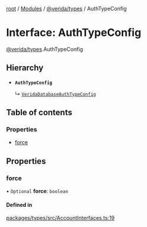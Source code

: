 [root](../README.md) / [Modules](../modules.md) / [@verida/types](../modules/verida_types.md) / AuthTypeConfig

# Interface: AuthTypeConfig

[@verida/types](../modules/verida_types.md).AuthTypeConfig

## Hierarchy

- **`AuthTypeConfig`**

  ↳ [`VeridaDatabaseAuthTypeConfig`](verida_types.VeridaDatabaseAuthTypeConfig.md)

## Table of contents

### Properties

- [force](verida_types.AuthTypeConfig.md#force)

## Properties

### force

• `Optional` **force**: `boolean`

#### Defined in

[packages/types/src/AccountInterfaces.ts:19](https://github.com/verida/verida-js/blob/032961c/packages/types/src/AccountInterfaces.ts#L19)
